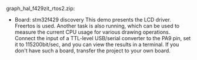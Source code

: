 graph_hal_f429zit_rtos2.zip:
- Board: stm32f429 discovery
  This demo presents the LCD driver. Freertos is used. Another task is also running, which can be used to measure the current CPU usage for various drawing operations.
  Connect the input of a TTL-level USB/serial converter to the PA9 pin, set it to 115200bit/sec, and you can view the results in a terminal.
  If you don't have such a board, transfer the project to your own board.